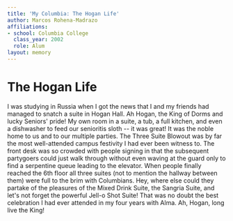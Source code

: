 ```yaml
---
title: 'My Columbia: The Hogan Life'
author: Marcos Rohena-Madrazo
affiliations:
- school: Columbia College
  class_year: 2002
  role: Alum
layout: memory
---
```


# The Hogan Life

I was studying in Russia when I got the news that I and my friends had managed to snatch a suite in Hogan Hall.  Ah Hogan, the King of Dorms and lucky Seniors' pride!  My own room in a suite, a tub, a full kitchen, and even a dishwasher to feed our senioritis sloth -- it was great!  It was the noble home to us and to our multiple parties.  The Three Suite Blowout was by far the most well-attended campus festivity I had ever been witness to.  The front desk was so crowded with people signing in that the subsequent partygoers could just walk through without even waving at the guard only to find a serpentine queue leading to the elevator.  When people finally reached the 6th floor all three suites (not to mention the hallway between them) were full to the brim with Columbians.  Hey, where else could they partake of the pleasures of the Mixed Drink Suite, the Sangria Suite, and let's not forget the powerful Jell-o Shot Suite!  That was no doubt the best celebration I had ever attended in my four years with Alma.  Ah, Hogan, long live the King!
